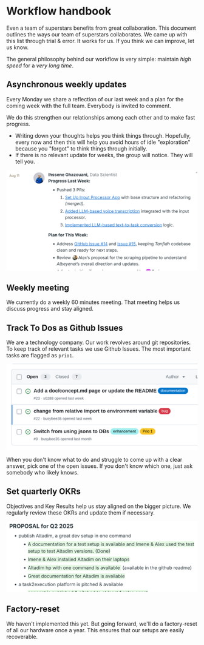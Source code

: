 # Workflow handbook

Even a team of superstars benefits from great collaboration.
This document outlines the ways our team of superstars collaborates.
We came up with this list through trial & error. It works for us.
If you think we can improve, let us know.

The general philosophy behind our workflow is very simple:
maintain *high speed* for a *very long time*.

## Asynchronous weekly updates

Every Monday we share a reflection of our last week
and a plan for the coming week with the full team.
Everybody is invited to comment.

We do this strengthen our relationships among each other
and to make fast progress.

- Writing down your thoughts helps you think things through.
  Hopefully, every now and then this will help you avoid hours of
  idle "exploration" because you "forgot" to think things through initially.
- If there is no relevant update for weeks,
  the group will notice. They will tell you.

![Demo Weekly Plan](./imgs/screenshot-weekly_plan.png)

## Weekly meeting

We currently do a weekly 60 minutes meeting. That meeting helps us
discuss progress and stay aligned.

## Track To Dos as Github Issues

We are a technology company. Our work revolves around git repositories.
To keep track of relevant tasks we use Github Issues. The most important
tasks are flagged as `prio1`.

![Demo Github Issues](./imgs/screenshot-git-gh_issues.png)

When you don't know what to do and struggle to come up with a clear answer,
pick one of the open issues. If you don't know which one, just ask somebody
who likely knows.

## Set quarterly OKRs

Objectives and Key Results help us stay aligned on the bigger picture.
We regularly review these OKRs and update them if necessary.

![Demo OKRs](./imgs/screenshot-okrs.png)

## Factory-reset

We haven't implemented this yet. But going forward, we'll do a factory-reset
of all our hardware once a year. This ensures that our setups are easily recoverable.
